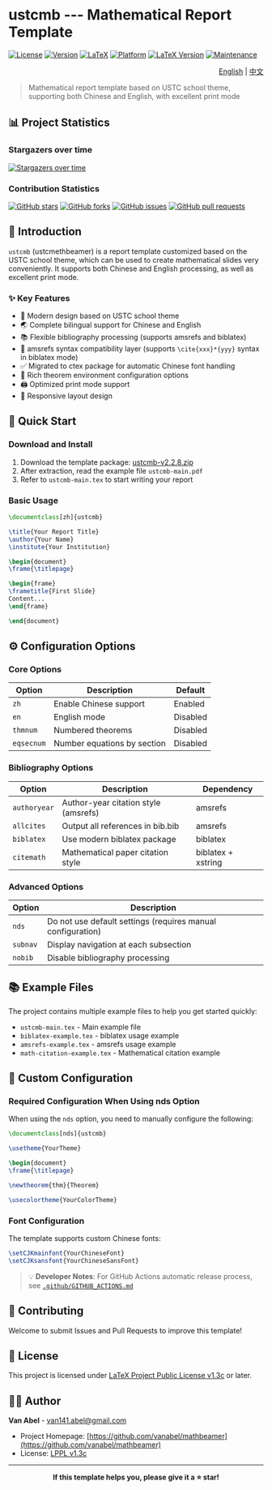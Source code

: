 # ustcmb --- Mathematical Report Template

[![License](https://img.shields.io/badge/License-LPPL%20v1.3c-blue.svg)](http://www.latex-project.org/lppl.txt)
[![Version](https://img.shields.io/badge/Version-2.2.7-green.svg)](https://github.com/vanabel/mathbeamer)
[![LaTeX](https://img.shields.io/badge/LaTeX-Beamer-orange.svg)](https://www.ctan.org/pkg/beamer)
[![Platform](https://img.shields.io/badge/Platform-macOS%20%7C%20Windows%20%7C%20Linux-lightgrey.svg)](https://github.com/vanabel/mathbeamer)
[![LaTeX Version](https://img.shields.io/badge/LaTeX%20Version-2005%2F12%2F01%2B-blue.svg)](https://www.latex-project.org/)
[![Maintenance](https://img.shields.io/badge/Maintenance-Actively%20Maintained-brightgreen.svg)](https://github.com/vanabel/mathbeamer)

<div align="right">

[English](README_EN.md) | [中文](README.md)

</div>

> Mathematical report template based on USTC school theme, supporting both Chinese and English, with excellent print mode

## 📊 Project Statistics

### Stargazers over time
[![Stargazers over time](https://starchart.cc/vanabel/mathbeamer.svg?variant=adaptive)](https://starchart.cc/vanabel/mathbeamer)

### Contribution Statistics
[![GitHub stars](https://img.shields.io/github/stars/vanabel/mathbeamer?style=social)](https://github.com/vanabel/mathbeamer)
[![GitHub forks](https://img.shields.io/github/forks/vanabel/mathbeamer?style=social)](https://github.com/vanabel/mathbeamer)
[![GitHub issues](https://img.shields.io/github/issues/vanabel/mathbeamer)](https://github.com/vanabel/mathbeamer)
[![GitHub pull requests](https://img.shields.io/github/issues-pr/vanabel/mathbeamer)](https://github.com/vanabel/mathbeamer)

## 📖 Introduction

`ustcmb` (ustcmethbeamer) is a report template customized based on the USTC school theme, which can be used to create mathematical slides very conveniently. It supports both Chinese and English processing, as well as excellent print mode.

### ✨ Key Features

- 🎨 Modern design based on USTC school theme
- 🌏 Complete bilingual support for Chinese and English
- 📚 Flexible bibliography processing (supports amsrefs and biblatex)
- 🔄 amsrefs syntax compatibility layer (supports `\cite{xxx}*{yyy}` syntax in biblatex mode)
- ✅ Migrated to ctex package for automatic Chinese font handling
- 🎯 Rich theorem environment configuration options
- 🖨️ Optimized print mode support
- 📱 Responsive layout design

## 🚀 Quick Start

### Download and Install

1. Download the template package: [ustcmb-v2.2.8.zip](https://github.com/vanabel/mathbeamer/releases/latest)
2. After extraction, read the example file `ustcmb-main.pdf`
3. Refer to `ustcmb-main.tex` to start writing your report

### Basic Usage

```latex
\documentclass[zh]{ustcmb}

\title{Your Report Title}
\author{Your Name}
\institute{Your Institution}

\begin{document}
\frame{\titlepage}

\begin{frame}
\frametitle{First Slide}
Content...
\end{frame}

\end{document}
```

## ⚙️ Configuration Options

### Core Options

| Option | Description | Default |
|--------|-------------|---------|
| `zh` | Enable Chinese support | Enabled |
| `en` | English mode | Disabled |
| `thmnum` | Numbered theorems | Disabled |
| `eqsecnum` | Number equations by section | Disabled |

### Bibliography Options

| Option | Description | Dependency |
|--------|-------------|------------|
| `authoryear` | Author-year citation style (amsrefs) | amsrefs |
| `allcites` | Output all references in bib.bib | amsrefs |
| `biblatex` | Use modern biblatex package | biblatex |
| `citemath` | Mathematical paper citation style | biblatex + xstring |

### Advanced Options

| Option | Description |
|--------|-------------|
| `nds` | Do not use default settings (requires manual configuration) |
| `subnav` | Display navigation at each subsection |
| `nobib` | Disable bibliography processing |

## 📚 Example Files

The project contains multiple example files to help you get started quickly:

- `ustcmb-main.tex` - Main example file
- `biblatex-example.tex` - biblatex usage example
- `amsrefs-example.tex` - amsrefs usage example
- `math-citation-example.tex` - Mathematical citation example

## 🔧 Custom Configuration

### Required Configuration When Using nds Option

When using the `nds` option, you need to manually configure the following:

```latex
\documentclass[nds]{ustcmb}

\usetheme{YourTheme}

\begin{document}
\frame{\titlepage}

\newtheorem{thm}{Theorem}

\usecolortheme{YourColorTheme}
```

### Font Configuration

The template supports custom Chinese fonts:

```latex
\setCJKmainfont{YourChineseFont}
\setCJKsansfont{YourChineseSansFont}
```

> 💡 **Developer Notes**: For GitHub Actions automatic release process, see [`.github/GITHUB_ACTIONS.md`](.github/GITHUB_ACTIONS.md)

## 🤝 Contributing

Welcome to submit Issues and Pull Requests to improve this template!

## 📄 License

This project is licensed under [LaTeX Project Public License v1.3c](http://www.latex-project.org/lppl.txt) or later.

## 👨‍💻 Author

**Van Abel** - [van141.abel@gmail.com](mailto:van141.abel@gmail.com)

- Project Homepage: [https://github.com/vanabel/mathbeamer](https://github.com/vanabel/mathbeamer)
- License: [LPPL v1.3c](http://www.latex-project.org/lppl.txt)

---

<div align="center">

**If this template helps you, please give it a ⭐️ star!**

</div>